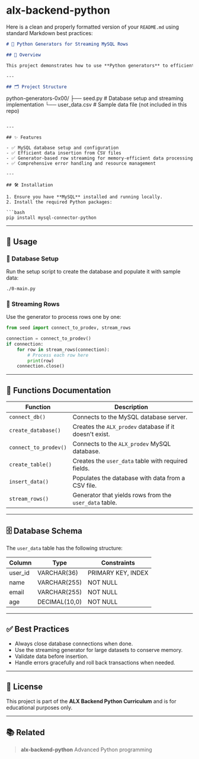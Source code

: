 # alx-backend-python
Here is a clean and properly formatted version of your `README.md` using standard Markdown best practices:

```markdown
# 🐍 Python Generators for Streaming MySQL Rows

## 📖 Overview

This project demonstrates how to use **Python generators** to efficiently stream rows from a MySQL database **one by one**, minimizing memory usage when working with large datasets.

---

## 🗂️ Project Structure

```

python-generators-0x00/
├── seed.py             # Database setup and streaming implementation
└── user\_data.csv       # Sample data file (not included in this repo)

````

---

## ✨ Features

- ✅ MySQL database setup and configuration  
- ✅ Efficient data insertion from CSV files  
- ✅ Generator-based row streaming for memory-efficient data processing  
- ✅ Comprehensive error handling and resource management  

---

## 🛠️ Installation

1. Ensure you have **MySQL** installed and running locally.
2. Install the required Python packages:

```bash
pip install mysql-connector-python
````

---

## 🚀 Usage

### 🔧 Database Setup

Run the setup script to create the database and populate it with sample data:

```bash
./0-main.py
```

### 🔁 Streaming Rows

Use the generator to process rows one by one:

```python
from seed import connect_to_prodev, stream_rows

connection = connect_to_prodev()
if connection:
    for row in stream_rows(connection):
        # Process each row here
        print(row)
    connection.close()
```

---

## 🧾 Functions Documentation

| Function              | Description                                            |
| --------------------- | ------------------------------------------------------ |
| `connect_db()`        | Connects to the MySQL database server.                 |
| `create_database()`   | Creates the `ALX_prodev` database if it doesn't exist. |
| `connect_to_prodev()` | Connects to the `ALX_prodev` MySQL database.           |
| `create_table()`      | Creates the `user_data` table with required fields.    |
| `insert_data()`       | Populates the database with data from a CSV file.      |
| `stream_rows()`       | Generator that yields rows from the `user_data` table. |

---

## 🗄️ Database Schema

The `user_data` table has the following structure:

| Column   | Type          | Constraints        |
| -------- | ------------- | ------------------ |
| user\_id | VARCHAR(36)   | PRIMARY KEY, INDEX |
| name     | VARCHAR(255)  | NOT NULL           |
| email    | VARCHAR(255)  | NOT NULL           |
| age      | DECIMAL(10,0) | NOT NULL           |

---

## ✅ Best Practices

* Always close database connections when done.
* Use the streaming generator for large datasets to conserve memory.
* Validate data before insertion.
* Handle errors gracefully and roll back transactions when needed.

---

## 📄 License

This project is part of the **ALX Backend Python Curriculum** and is for educational purposes only.

---

## 📚 Related

> **alx-backend-python**
> Advanced Python programming
